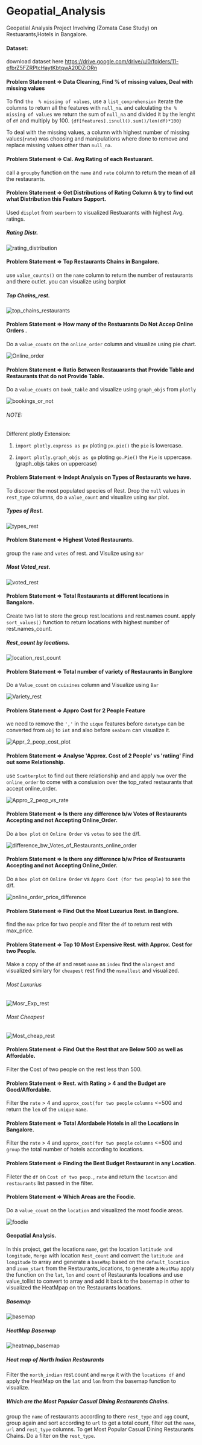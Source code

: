 # Geopatial_Analysis
Geopatial Analysis Project Involving (Zomata Case Study) on Restuarants,Hotels in Bangalore.

#### Dataset:
download dataset here https://drive.google.com/drive/u/0/folders/11-efbrZ5FZRPtcHaytKbtqwA20DZiORn 

#### Problem Statement => Data Cleaning, Find % of missing values, Deal with missing values

To find `the  % missing of values`, use a `list_conprehension` iterate the columns to return all the features with `null_na`. and calculating `the % missing of values` we return the sum of `null_na` and divided it by the lenght of `df` and multiply by 100. `{df[features].isnull().sum()/len(df)*100}` 

To deal with the missing values, a column with highest number of  missing values(`rate`) was choosing and manipulations where done to remove and replace missing values other than `null_na`. 

#### Problem Statement => Cal. Avg Rating of each Restuarant.

call a `groupby` function on the `name` and `rate` column to return the mean of  all the restaurants.

#### Problem Statement =>  Get Distributions of Rating Column & try to find out what Distribution this Feature Support.

Used `displot` from `searborn` to visualized Restuarants with highest Avg. ratings.

##### Rating Distr.
![rating_distribution](https://user-images.githubusercontent.com/42388234/159532175-54b2e7fa-eacf-4553-a878-0bb868543b9f.png)

#### Problem Statement =>  Top Restaurants Chains in Bangalore. 

use `value_counts()` on the `name` column to return the number of restaurants and there outlet. you can visualize using barplot 

##### Top Chains_rest.
![top_chains_restaurants](https://user-images.githubusercontent.com/42388234/159532476-9b5b4298-a19a-4c0f-adfe-52d0aaf120d3.png)


#### Problem Statement =>  How many of the Restuarants Do Not  Accep Online Orders . 
Do a `value_counts` on the `online_order` column  and visualize using pie chart.

![Online_order](https://user-images.githubusercontent.com/42388234/159532897-178495e6-ed06-4319-a750-bfb9fbaa3a7c.png)


####  Problem Statement =>   Ratio Between Restauarants that Provide Table and Restaurants that do not Provide Table.

Do a `value_counts` on `book_table` and visualize using `graph_objs` from `plotly`

![bookings_or_not](https://user-images.githubusercontent.com/42388234/159533186-f5a2c69d-da23-4f84-88d7-96e2f8124d00.png)


###### NOTE:

Different plotly Extension: 

1. `import plotly.express as px` ploting `px.pie()` the `pie` is lowercase.

2.  `import plotly.graph_objs as go` ploting `go.Pie()` the `Pie` is uppercase. (graph_objs takes on uppercase)


####  Problem Statement =>  Indept  Analysis on Types of Restaurants we have.

To discover the most populated species of Rest. Drop the `null` values in `rest_type` columns, do a `value_count` and visualize using `Bar` plot. 

##### Types of Rest.
![types_rest](https://user-images.githubusercontent.com/42388234/159533426-562a47cd-38f6-4c04-8797-76fb48a173a6.png)

#### Problem Statement => Highest Voted Restaurants.

group the `name` and `votes` of rest. and Visulize using `Bar`

##### Most Voted_rest.
![voted_rest](https://user-images.githubusercontent.com/42388234/159533758-4376a84e-629e-47e8-a362-06857015eece.png)

#### Problem Statement => Total Restaurants at different locations in Bangalore.

Create two list to store the group rest.locations and rest.names count. apply `sort_values()` function to return locations with highest number of rest.names_count.

##### Rest_count by locations.

![location_rest_count](https://user-images.githubusercontent.com/42388234/159534101-3fb30ff7-46dc-4835-bdfa-a1d8973394de.png)

#### Problem Statement =>  Total number of variety of Restaurants in Banglore

Do a `Value_count` on `cuisines` column and Visualize using `Bar`

![Variety_rest](https://user-images.githubusercontent.com/42388234/160211910-c6b57640-c205-42e7-b64d-29ef9e47299f.png)


#### Problem Statement => Appro Cost for 2 People Feature

we need to remove the `','` in the `uique` features before `datatype` can be  converted from `obj` to `int` and also before `seaborn` can visualize it.

![Appr_2_peop_cost_plot](https://user-images.githubusercontent.com/42388234/160211992-0f867d7a-21b2-4a02-99ad-1a4641cc246e.png)


#### Problem Statement =>  Analyse  'Approx. Cost  of 2 People' vs 'ratiing' Find out some Relationship.

use `Scatterplot` to find out there relationship and and apply `hue` over the `online_order` to come with a conslusion 
over the top_rated restaurants that accept online_order.

![Appro_2_peop_vs_rate](https://user-images.githubusercontent.com/42388234/160212076-c3fb93c0-76d7-4af9-afb5-103d69aad1c9.png)

#### Problem Statement => Is there any difference b/w Votes of Restaurants Accepting and not  Accepting Online_Order.

Do a `box plot`  on `Online Order` vs `votes` to see the d/f. 

![difference_bw_Votes_of_Restaurants_online_order](https://user-images.githubusercontent.com/42388234/160212198-5fbfc05a-5474-40cd-a9d9-5257482f15dc.png)


#### Problem Statement => Is there any difference b/w Price of Restaurants Accepting and not  Accepting Online_Order.

Do a `box plot`  on `Online Order` vs `Appro Cost (for two people)` to see the d/f. 

![online_order_price_difference](https://user-images.githubusercontent.com/42388234/160212299-be375adb-ece1-41ba-94bb-74fc0476f199.png)

#### Problem Statement => Find Out the Most Luxurius Rest. in Banglore.

find the `max` price for two people and filter the `df` to return rest with max_price.

#### Problem Statement => Top 10 Most Expensive  Rest. with  Approx. Cost for two People.

Make a copy of the `df` and reset `name` as `index` find the `nlargest` and visualized similary for `cheapest` rest find the `nsmallest` and visualized.

###### Most Luxurius
![Mosr_Exp_rest](https://user-images.githubusercontent.com/42388234/160212439-577b8691-0d86-409d-95d0-a3722e2f2924.png)

###### Most Cheapest
![Most_cheap_rest](https://user-images.githubusercontent.com/42388234/160212550-fb4bad7f-bc47-477a-9ef8-cbb71a991800.png)


#### Problem Statement => Find Out the Rest that are Below 500 as well as Affordable.

Filter the Cost of two people on the rest less than 500. 

#### Problem Statement => Rest. with Rating > 4 and the Budget are Good/Affordable.

Filter the `rate` > 4 and `approx_cost(for two people` `columns` <=500  and return the `len` of the `unique` `name`.

#### Problem Statement =>  Total Afordabele Hotels in all  the Locations in Bangalore. 

Filter the `rate` > 4 and `approx_cost(for two people` `columns` <=500 and `group` the total number of hotels according to locations. 

#### Problem Statement =>  Finding  the Best Budget Restaurant in any Location.

Fileter the `df` on `Cost of two peop.`, `rate` and return the `location` and `restaurants` list passed in the filter.

#### Problem Statement =>  Which Areas are the Foodie.

Do a `value_count` on the `location` and visualized the most foodie areas. 

![foodie](https://user-images.githubusercontent.com/42388234/160273813-88b563b2-bb58-4d98-9b71-bc4c68efdc1d.png)

#### Geopatial Analysis.

In this project, get the locations `name`, get the location `latitude and longitude`, `Merge` with location `Rest_count` and convert the `latitude and longitude` to array and generate a `baseMap` based on the `default_location` and `zoom_start` from the Restaurants_locations, to generate a `HeatMap` apply the function on the `lat`, `lon` and `count` of Restaurants locations and use value_tollist to convert to array and add it back to the basemap in other to visualized the HeatMpap on tne Restaurants locations.

##### Basemap
![basemap](https://user-images.githubusercontent.com/42388234/160280113-c275bfa0-0e53-4d85-88e7-eebc0e4108f8.png)

##### HeatMap Basemap
![heatmap_basemap](https://user-images.githubusercontent.com/42388234/160280118-de8e1d96-f299-4185-a432-95ea1404a417.png)

##### Heat map of North Indian Restaurants

Filter the `north_indian` rest.count and `merge` it with the `locations df` and apply the HeatMap on the `lat` and `lon` from the basemap function to visualize.

##### Which are the Most Popular Casual Dining Restaurants Chains.

group the `name` of restaurants according to there `rest_type` and `agg` count, group again and sort according to `url` to get a total count, filter out the `name`, `url` and `rest_type` columns. To get Most Popular Casual Dining Restaurants Chains. Do a filter on the `rest_type`. 











